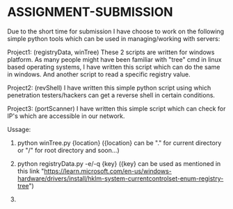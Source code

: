 # ASSIGNMENT-SUBMISSION

Due to the short time for submission I have choose to work on the following simple python tools which can be used in managing/working with servers: 

Project1: (registryData, winTree)
	These 2 scripts are written for windows platform. 
	As many people might have been familiar with "tree" cmd in linux based operating systems, I have written this script which can do the same in windows.
	And another script to read a specific registry value.

Project2: (revShell)
	I have written this simple python script using which penetration testers/hackers can get a reverse shell in certain conditions.

Project3: (portScanner)
	I have written this simple script which can check for IP's which are accessible in our network. 





Ussage:

1) python winTree.py {location} 
	({location} can be "." for current directory or "/" for root directory and soon...)

2) python registryData.py -e/-q {key}
	({key} can be used as mentioned in this link "https://learn.microsoft.com/en-us/windows-hardware/drivers/install/hklm-system-currentcontrolset-enum-registry-tree")
	
3) 
